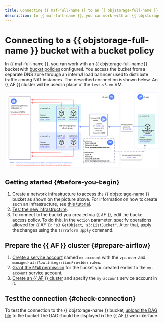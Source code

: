 ```yaml
---
title: Connecting {{ maf-full-name }} to an {{ objstorage-full-name }} bucket with a bucket policy
description: In {{ maf-full-name }}, you can work with an {{ objstorage-full-name }} bucket with bucket policies configured.
---
```


# Connecting to a {{ objstorage-full-name }} bucket with a bucket policy

In {{ maf-full-name }}, you can work with an {{ objstorage-full-name }} bucket with [bucket policies](../../storage/security/policy.md) configured. You access the bucket from a separate DNS zone through an internal load balancer used to distribute traffic among NAT instances. The described connection is shown below. An {{ AF }} cluster will be used in place of the `test-s3-vm` VM.

![Storage VPC Access](../../_assets/managed-airflow/storage-vpc-access-maf.svg)

## Getting started {#before-you-begin}

1. Create a network infrastructure to access the {{ objstorage-name }} bucket as shown on the picture above. For information on how to create such an infrastructure, see [this tutorial](../../storage/tutorials/storage-vpc-access.md).
1. [Test the new infrastructure](../../vpc/tutorials/storage-vpc-access.md#check). 
1. To connect to the bucket you created via {{ AF }}, edit the bucket access policy. To do this, in the `Action` [parameter](https://github.com/yandex-cloud-examples/yc-s3-private-endpoint/blob/bb65c064061c4b8ccdef96bb7b4b180acab55f72/bucket.tf#L23), specify operations allowed for {{ AF }}: `"s3:GetObject, s3:ListBucket"`. After that, apply the changes using the `terraform apply` command.

## Prepare the {{ AF }} cluster {#prepare-airflow}

1. [Create a service account](../../iam/operations/sa/create.md) named `my-account` with the `vpc.user` and `managed-airflow.integrationProvider` roles.
1. [Grant the `READ` permission](../../storage/operations/buckets/edit-acl.md) for the bucket you created earlier to the `my-account` service account.
1. [Create an {{ AF }} cluster](cluster-create.md) and specify the `my-account` service account in it.

## Test the connection {#check-connection}

To test the connection to the {{ objstorage-name }} bucket, [upload the DAG file](upload-dags.md) to the bucket The DAG should be displayed in the {{ AF }} web interface.
